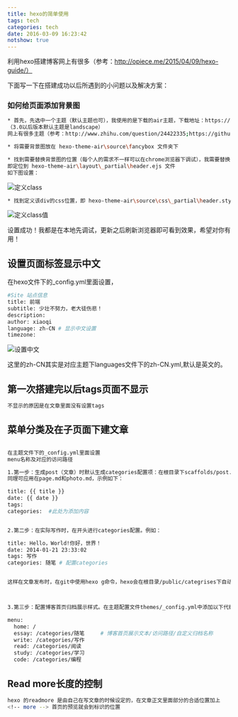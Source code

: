 ```yaml
---
title: hexo的简单使用
tags: tech
categories: tech
date: 2016-03-09 16:23:42
notshow: true
---
```

利用hexo搭建博客网上有很多（参考：http://opiece.me/2015/04/09/hexo-guide/）

下面写一下在搭建成功以后所遇到的小问题以及解决方案：

### 如何给页面添加背景图
<!-- more -->
``` bash
* 首先，先选中一个主题（默认主题也可），我使用的是下载的air主题，下载地址：https://github.com/hustcer/hexo-theme-air。
（3.0以后版本默认主题是landscape）
网上有很多主题（参考：http://www.zhihu.com/question/24422335;https://github.com/hexojs/hexo/wiki/Themes）

* 将需要背景图放在 hexo-theme-air\source\fancybox 文件夹下

* 找到需要替换背景图的位置（每个人的需求不一样可以在chrome浏览器下调试），我需要替换页面的菜单栏的背景图，
即定位到 hexo-theme-air\layout\_partial\header.ejs 文件
如下图设置：
```

![定义class](bgSetting.png)

``` bash
* 找到定义该div的css位置，即 hexo-theme-air\source\css\_partial\header.styl，设置属性值，如下图
```
![定义class值](bgattr.png)


设置成功！我都是在本地先调试，更新之后刷新浏览器即可看到效果，希望对你有用！


## 设置页面标签显示中文

在hexo文件下的_config.yml里面设置，
``` bash
#Site 站点信息
title: 前端
subtitle: 少壮不努力，老大徒伤悲！
description:
author: xiaoqi 
language: zh-CN # 显示中文设置
timezone:
```
![设置中文](settingZH.png)

这里的zh-CN其实是对应主题下languages文件下的zh-CN.yml,默认是英文的。

## 第一次搭建完以后tags页面不显示
``` bash
不显示的原因是在文章里面没有设置tags
```

## 菜单分类及在子页面下建文章
``` bash

在主题文件下的_config.yml里面设置
menu名称及对应的访问路径

1.第一步：生成post（文章）时默认生成categories配置项：在根目录下scaffolds/post.md中，添加一行categories:。
同理可应用在page.md和photo.md，示例如下：

title: {{ title }}
date: {{ date }}
tags:
categories:  #此处为添加内容


2.第二步：在实际写作时，在开头进行categories配置。例如：

title: Hello，World!你好，世界！
date: 2014-01-21 23:33:02
tags: 写作 
categories: 随笔 # 配置categories


这样在文章发布时，在git中使用hexo g命令，hexo会在根目录/public/categrises下自动生成归档文件夹，如图：



3.第三步：配置博客首页归档展示样式。在主题配置文件themes/_config.yml中添加以下代码（#号后为注释内容）:

menu:
  home: /
  essay: /categories/随笔     # 博客首页展示文本/访问路径/自定义归档名称
  write: /categories/写作     
  read:	/categories/阅读       
  study: /categories/学习
  code: /categories/编程

```


## Read more长度的控制
``` bash
hexo 的readmore 是由自己在写文章的时候设定的，在文章正文里面部分的合适位置加上
<!-- more --> 首页的预览就会到标识的位置
```
